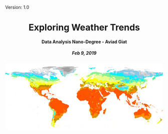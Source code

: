 Version: 1.0<br>
<h1><center>Exploring Weather Trends</center></h1>
<h4><center>Data Analysis Nano-Degree - Aviad Giat</center></h4>
<h5><center>Feb 9, 2019</center><h5>
<center><img src="world-temperature-map.png" /></center>
<br><br>
